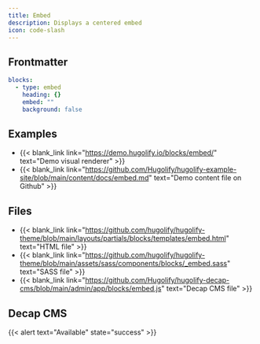 ```yaml
---
title: Embed
description: Displays a centered embed
icon: code-slash
---
```


## Frontmatter

```yml
blocks:
  - type: embed
    heading: {}
    embed: ""
    background: false
```

## Examples

- {{< blank_link link="https://demo.hugolify.io/blocks/embed/" text="Demo visual renderer" >}}
- {{< blank_link link="https://github.com/Hugolify/hugolify-example-site/blob/main/content/docs/embed.md" text="Demo content file on Github" >}}

## Files

- {{< blank_link link="https://github.com/hugolify/hugolify-theme/blob/main/layouts/partials/blocks/templates/embed.html" text="HTML file" >}}
- {{< blank_link link="https://github.com/hugolify/hugolify-theme/blob/main/assets/sass/components/blocks/_embed.sass" text="SASS file" >}}
- {{< blank_link link="https://github.com/Hugolify/hugolify-decap-cms/blob/main/admin/app/blocks/embed.js" text="Decap CMS file" >}}

## Decap CMS

{{< alert text="Available" state="success" >}}
